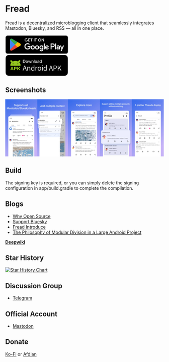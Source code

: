 # Fread

Fread is a decentralized microblogging client that seamlessly integrates Mastodon, Bluesky, and RSS — all in one place. 

<a href="https://play.google.com/store/apps/details?id=com.zhangke.fread">
  <img src="google-play-download.png" width="200" />
</a>
<div style="width: 50px;"></div>
<a href="https://github.com/0xZhangKe/Fread/releases">
  <img src="ic_download_apk.png" width="200" />
</a>

## Screenshots
![screenshot](/screenshot/screenshot.jpg)

## Build
The signing key is required, or you can simply delete the signing configuration in app/build.gradle to complete the compilation.

## Blogs
- [Why Open Source](https://medium.com/@kezhang404/after-two-years-of-development-the-fread-project-is-now-open-source-8adcf690bfac)
- [Support Bluesky](https://medium.com/@kezhang404/fread-now-supports-bluesky-a-unified-gateway-to-the-decentralized-web-17f518ba877c)
- [Fread Introduce](https://medium.com/@kezhang404/fread-the-next-generation-mastodon-client-30bc50e279fd)
- [The Philosophy of Modular Division in a Large Android Project
](https://medium.com/@kezhang404/the-philosophy-of-modular-division-in-a-large-android-project-e588a5dcdb78)

[**Deepwiki**](https://deepwiki.com/0xZhangKe/Fread)

## Star History

[![Star History Chart](https://api.star-history.com/svg?repos=0xZhangKe/Fread&type=Date)](https://www.star-history.com/#0xZhangKe/Fread&Date)

## Discussion Group
- [Telegram](https://t.me/+-SlbKcNbJSphNWI1)

## Official Account
- [Mastodon](https://mastodon.social/@fread)

## Donate
[Ko-Fi](https://ko-fi.com/zhangke) or [Afdian](https://afdian.com/a/_0cdc1)
